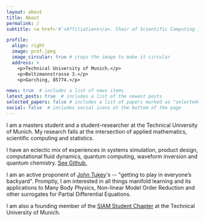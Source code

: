```yaml
---
layout: about
title: About
permalink: /
subtitle: <a href='#'>Affiliations</a>. Chair of Scientific Computing in Computer Science, TUM.

profile:
  align: right
  image: prof.jpeg
  image_circular: true # crops the image to make it circular
  address: >
    <p>Technical University of Munich.</p>
    <p>Boltzmannstrasse 3.</p>
    <p>Garching, 85774.</p>

news: true  # includes a list of news items
latest_posts: true  # includes a list of the newest posts
selected_papers: false # includes a list of papers marked as "selected={true}"
social: false  # includes social icons at the bottom of the page
---
```

I am a masters student and a student-researcher at the Technical University of Munich.
My research falls at the intersection of applied mathematics, scientific computing and statistics.

I have an eclectic mix of experiences in systems simulation, product design, computational fluid dynamics, quantum computing, waveform inversion and quantum chemistry. [See Github.](https://github.com/dynamic-queries)

I am an active proponent of 
[John Tukey](https://nationalmedals.org/laureate/john-wilder-tukey/)'s -- "getting to play in everyone’s backyard". Promptly, I am interested in all things manifold learning and its applications to Many Body Physics, Non-linear Model Order Reduction and other surrogates for Partial Differential Equations.

I am also a founding member of the [SIAM Student Chapter](https://siam-munich-chapter.github.io/SIAM_Munich.io/) at the Technical University of Munich.
